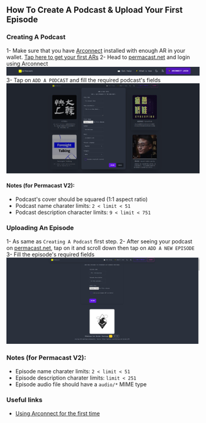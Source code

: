 ## How To Create A Podcast & Upload Your First Episode

### Creating A Podcast

1- Make sure that you have [Arconnect](https://arconnect.io) installed with enough AR in your wallet. [Tap here to get your first ARs](./getting-ar.md)
2- Head to [permacast.net](https://permacast.net) and login using Arconnect
![arconnect-login](../img/arconnect-login.png)
3- Tap on `ADD A PODCAST` and fill the required podcast's fields
![create-podcast](../img/create-podcast.png)

#### Notes (for Permacast V2):
- Podcast's cover should be squared (1:1 aspect ratio)
- Podcast name charater limits: `2 < limit < 51`
- Podcast description character limits: `9 < limit < 751`

### Uploading An Episode

1- As same as `Creating A Podcast` first step.
2- After seeing your podcast on [permacast.net](https://permacast.net), tap on it and scroll down then tap on `ADD A NEW EPISODE`
3- Fill the episode's required fields
![upload-episode](../img/upload-episode.png)

### Notes (for Permacast V2):
- Episode name charater limits: `2 < limit < 51`
- Episode description charater limits: `limit < 251`
- Episode audio file should have a `audio/*` MIME type

### Useful links
- [Using Arconnect for the first time](https://arweave.news/how-to-use-arconnect/)